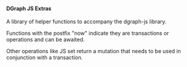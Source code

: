#### DGraph JS Extras

A library of helper functions to accompany the dgraph-js library.

Functions with the postfix "now" indicate they are transactions or operations and can be awaited.

Other operations like JS set return a mutation that needs to be used in conjunction with a transaction.